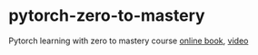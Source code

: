 # pytorch-zero-to-mastery

 Pytorch learning with zero to mastery course [online book](https://www.learnpytorch.io/), [video](https://www.youtube.com/watch?v=Z_ikDlimN6A&list=WL&index=1&t=126s)
